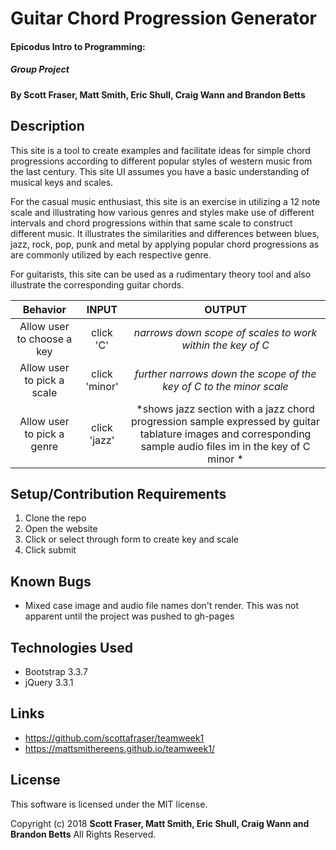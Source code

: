 # Guitar Chord Progression Generator

#### Epicodus Intro to Programming:
##### Group Project

#### By Scott Fraser, Matt Smith, Eric Shull, Craig Wann and Brandon Betts

## Description

This site is a tool to create examples and facilitate ideas for simple chord progressions according to different popular styles of western music from the last century.  This site UI assumes you have a basic understanding of musical keys and scales.

For the casual music enthusiast, this site is an exercise in utilizing a 12 note scale and illustrating how various genres and styles make use of different intervals and chord progressions within that same scale to construct different music.  It illustrates the similarities and differences between blues, jazz, rock, pop, punk and metal by applying popular chord progressions as are commonly utilized by each respective genre.

For guitarists, this site can be used as a rudimentary theory tool and also illustrate the corresponding guitar chords.

| Behavior	| INPUT	| OUTPUT |
| :----------:| :-----: | :-------:|
|Allow user to choose a key | click 'C'| *narrows down scope of scales to work within the key of C* |   
|Allow user to pick a scale | click 'minor' | *further narrows down the scope of the key of C to the minor scale* |
|Allow user to pick a genre | click 'jazz' | *shows jazz section with a jazz chord progression sample expressed by guitar tablature images and corresponding sample audio files im in the key of C minor * |



## Setup/Contribution Requirements

1. Clone the repo
1. Open the website
1. Click or select through form to create key and scale
1. Click submit

## Known Bugs

* Mixed case image and audio file names don't render.  This was not apparent until the project was pushed to gh-pages

## Technologies Used

* Bootstrap 3.3.7
* jQuery 3.3.1

## Links

* https://github.com/scottafraser/teamweek1
* https://mattsmithereens.github.io/teamweek1/

## License

This software is licensed under the MIT license.

Copyright (c) 2018 **Scott Fraser, Matt Smith, Eric Shull, Craig Wann and Brandon Betts** All Rights Reserved.

